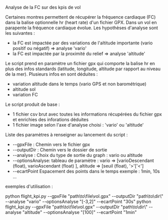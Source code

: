 Analyse de la FC sur des kpis de vol

Certaines montres permettent de récupérer la fréquence cardiaque (FC) dans la balise optionnelle hr (heart rate) d'un fichier GPX.
Dans un vol en parapente la fréquence cardiaque évolue. Les hypothèses d'analyse sont les suivantes :
- la FC est impactée par des variations de l'altitude importante (vario positif ou négatif) => analyse 'vario'
- la FC est impactée par la proximité du relief => analyse 'altitude'

Le script prend en paramètre un fichier gpx qui comporte la balise hr en plus des infos standards (latitude, longitude, altitude par rapport au niveau de la mer).
Plusieurs infos en sont déduites :
- variation altitude dans le temps (vario GPS et non barométrique)
- altitude sol
- variation FC

Le script produit de base :
- 1 fichier csv brut avec toutes les informations récupérées du fichier gpx et enrichies des inforations déduites
- 1 fichier image selon l'axe d'analyse choisi : 'vario' ou 'altitude'

Liste des paramètres à renseigner au lancement du script :
- --gpxFile : Chemin vers le fichier gpx 
- --outputDir : Chemin vers le dossier de sortie
- --analyse : Choix du type de sortie du graph : vario ou altitude 
- --optionsAnalyse: tableau de paramètre : vario => [varioDescendant (float), varioAscendant  (float) ], altitude => [seuil  (float), '>'['<']
- --ecartPoint Espacement des points dans le temps exemple : 1min, 10s ...

exemples d'utilisation  : 

python flight_kpi.py --gpxFile "path\\to\\file\\vol.gpx" --outputDir "path\\to\\dir\\" --analyse "vario" --optionsAnalyse "[-3,2]" --ecartPoint "30s"
python flight_kpi.py --gpxFile "path\\to\\file\\vol.gpx" --outputDir "path\\to\\dir\\" --analyse "altitude" --optionsAnalyse "[100]" --ecartPoint "1min"
